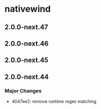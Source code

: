 # nativewind

## 2.0.0-next.47

## 2.0.0-next.46

## 2.0.0-next.45

## 2.0.0-next.44

### Major Changes

- 4047ee2: remove runtime regex matching

